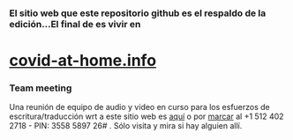 ### El sitio web que este repositorio github es el respaldo de la edición...El final de es vivir en

# [covid-at-home.info](https://www.covid-at-home.info)


### Team meeting

Una reunión de equipo de audio y video en curso para los esfuerzos de escritura/traducción wrt a este sitio web es [aquí](https://meet.jit.si/OngoingTeamMeetingForCovidAtHome) o por [marcar](+15124022718) al +1 512 402 2718 - PIN: 3558 5897 26# . Sólo visita y mira si hay alguien allí.
